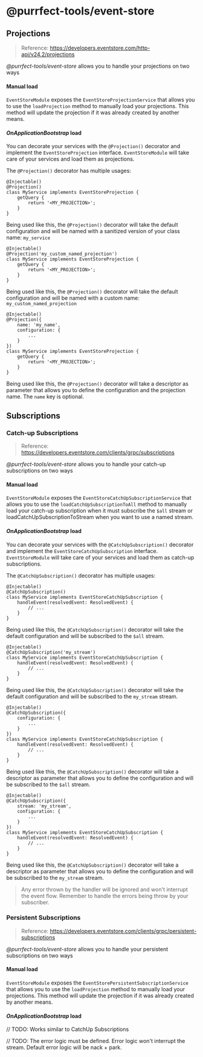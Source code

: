 # @purrfect-tools/event-store

## Projections
> Reference: https://developers.eventstore.com/http-api/v24.2/projections

*@purrfect-tools/event-store* allows you to handle your projections on two ways

#### Manual load
`EventStoreModule` exposes the `EventStoreProjectionService` that allows you to use the `loadProjection` method to
manually load your projections. This method will update the projection if it was already created by another means.

#### *OnApplicationBootstrap* load
You can decorate your services with the `@Projection()` decorator and implement the `EventStoreProjection` interface.
`EventStoreModule` will take care of your services and load them as projections.

The `@Projection()` decorator has multiple usages:

```
@Injectable()
@Projection() 
class MyService implements EventStoreProjection {
    getQuery {
        return '<MY_PROJECTION>';
    }
}
```
Being used like this, the `@Projection()` decorator will take the default configuration and will be named with a
sanitized version of your class name: `my_service`

```
@Injectable()
@Projection('my_custom_named_projection')
class MyService implements EventStoreProjection {
    getQuery {
        return '<MY_PROJECTION>';
    }
}
```
Being used like this, the `@Projection()` decorator will take the default configuration and will be named with a custom
name: `my_custom_named_projection`

```
@Injectable()
@Projection({
    name: 'my_name',
    configuration: {
        ...
    }
})
class MyService implements EventStoreProjection {
    getQuery {
        return '<MY_PROJECTION>';
    }
}
```
Being used like this, the `@Projection()` decorator will take a descriptor as parameter that allows you to define the
configuration and the projection name. The `name` key is optional.  

## Subscriptions

### Catch-up Subscriptions
> Reference: https://developers.eventstore.com/clients/grpc/subscriptions

*@purrfect-tools/event-store* allows you to handle your catch-up subscriptions on two ways

#### Manual load
`EventStoreModule` exposes the `EventStoreCatchUpSubscriptionService` that allows you to use the
`loadCatchUpSubscriptionToAll` method to manually load your catch-up subscription when it must subscribe the `$all`
stream or loadCatchUpSubscriptionToStream when you want to use a named stream.

#### *OnApplicationBootstrap* load
You can decorate your services with the `@CatchUpSubscription()` decorator and implement the
`EventStoreCatchUpSubscription` interface. `EventStoreModule` will take care of your services and load them as catch-up
subscriptions.

The `@CatchUpSubscription()` decorator has multiple usages:

```
@Injectable()
@CatchUpSubscription() 
class MyService implements EventStoreCatchUpSubscription {
    handleEvent(resolvedEvent: ResolvedEvent) {
        // ...
    }
}
```
Being used like this, the `@CatchUpSubscription()` decorator will take the default configuration and will be subscribed
to the `$all` stream.

```
@Injectable()
@CatchUpSubscription('my_stream')
class MyService implements EventStoreCatchUpSubscription {
    handleEvent(resolvedEvent: ResolvedEvent) {
        // ...
    }
}
```
Being used like this, the `@CatchUpSubscription()` decorator will take the default configuration and will be subscribed
to the `my_stream` stream.

```
@Injectable()
@CatchUpSubscription({
    configuration: {
        ...
    }
})
class MyService implements EventStoreCatchUpSubscription {
    handleEvent(resolvedEvent: ResolvedEvent) {
        // ...
    }
}
```
Being used like this, the `@CatchUpSubscription()` decorator will take a descriptor as parameter that allows you to
define the configuration and will be subscribed to the `$all` stream.

```
@Injectable()
@CatchUpSubscription({
    stream: 'my_stream',
    configuration: {
        ...
    }
})
class MyService implements EventStoreCatchUpSubscription {
    handleEvent(resolvedEvent: ResolvedEvent) {
        // ...
    }
}
```
Being used like this, the `@CatchUpSubscription()` decorator will take a descriptor as parameter that allows you to
define the configuration and will be subscribed to the `my_stream` stream.

> Any error thrown by the handler will be ignored and won't interrupt the event flow. Remember to handle the errors
> being throw by your subscriber.

### Persistent Subscriptions
> Reference: https://developers.eventstore.com/clients/grpc/persistent-subscriptions

*@purrfect-tools/event-store* allows you to handle your persistent subscriptions on two ways

#### Manual load
`EventStoreModule` exposes the `EventStorePersistentSubscriptionService` that allows you to use the `loadProjection` method to manually
load your projections. This method will update the projection if it was already created by another means.

#### *OnApplicationBootstrap* load

// TODO: Works similar to CatchUp Subscriptions

// TODO: The error logic must be defined. Error logic won't interrupt the stream. Default error logic will be nack + park.
